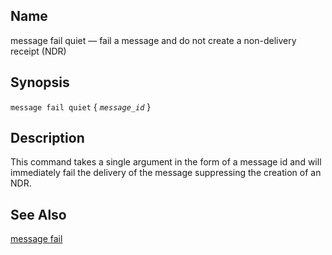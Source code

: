 <a name="console_commands.message_fail_quiet"></a>
## Name

message fail quiet — fail a message and do not create a non-delivery receipt (NDR)

## Synopsis

`message fail quiet` { *`message_id`* }

<a name="idp301424"></a>
## Description

This command takes a single argument in the form of a message id and will immediately fail the delivery of the message suppressing the creation of an NDR.

<a name="idp303376"></a>
## See Also

[message fail](console_commands.message_fail "message fail")
